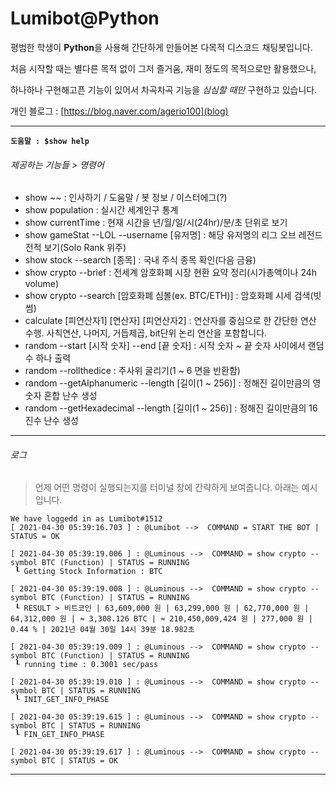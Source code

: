 # Lumibot@Python

평범한 학생이 **Python**을 사용해 간단하게 만들어본 다목적 디스코드 채팅봇입니다.

처음 시작할 때는 별다른 목적 없이 그저 즐거움, 재미 정도의 목적으로만 활용했으나,

하나하나 구현해고픈 기능이 있어서 차곡차곡 기능을 _심심할 때만_  구현하고 있습니다.

개인 블로그 : [https://blog.naver.com/agerio100](blog)

<hr/> 

**`도움말 : $show help`**

###### 제공하는 기능들 > 명령어

- show ~~ : 인사하기 / 도움말 / 봇 정보 / 이스터에그(?)
- show population : 실시간 세계인구 통계
- show currentTime : 현재 시간을 년/월/일/시(24hr)/분/초 단위로 보기
- show gameStat --LOL --username [유저명] : 해당 유저명의 리그 오브 레전드 전적 보기(Solo Rank 위주)
- show stock --search [종목] : 국내 주식 종목 확인(다음 금융)
- show crypto --brief : 전세계 암호화폐 시장 현환 요약 정리(시가총액이나 24h volume)
- show crypto --search [암호화폐 심볼(ex. BTC/ETH)] : 암호화폐 시세 검색(빗썸)
- calculate [피연산자1] [연산자] [피연산자2] : 연산자를 중심으로 한 간단한 연산 수행. 사칙연산, 나머지, 거듭제곱, bit단위 논리 연산을 포함합니다.
- random --start [시작 숫자] --end [끝 숫자] : 시작 숫자 ~ 끝 숫자 사이에서 랜덤 수 하나 출력
- random --rollthedice : 주사위 굴리기(1 ~ 6 면을 반환함)
- random --getAlphanumeric --length [길이(1 ~ 256)] : 정해진 길이만큼의 영숫자 혼합 난수 생성
- random --getHexadecimal --length [길이(1 ~ 256)] : 정해진 길이만큼의 16진수 난수 생성



<hr/>

###### 로그

> 언제 어떤 명령이 실행되는지를 터미널 창에 간략하게 보여줍니다. 아래는 예시입니다.

```
We have loggedd in as Lumibot#1512
[ 2021-04-30 05:39:16.703 ] : @Lumibot -->  COMMAND = START THE BOT | STATUS = OK

[ 2021-04-30 05:39:19.006 ] : @Luminous -->  COMMAND = show crypto --symbol BTC (Function) | STATUS = RUNNING
 ┖ Getting Stock Information : BTC

[ 2021-04-30 05:39:19.008 ] : @Luminous -->  COMMAND = show crypto --symbol BTC (Function) | STATUS = RUNNING
 ┖ RESULT > 비트코인 | 63,609,000 원 | 63,299,000 원 | 62,770,000 원 | 64,312,000 원 | ≈ 3,308.126 BTC | ≈ 210,450,009,424 원 | 277,000 원 | 0.44 % | 2021년 04월 30일 14시 39분 18.982초

[ 2021-04-30 05:39:19.009 ] : @Luminous -->  COMMAND = show crypto --symbol BTC (Function) | STATUS = RUNNING
 ┖ running time : 0.3001 sec/pass

[ 2021-04-30 05:39:19.010 ] : @Luminous -->  COMMAND = show crypto --symbol BTC | STATUS = RUNNING
 ┖ INIT_GET_INFO_PHASE

[ 2021-04-30 05:39:19.615 ] : @Luminous -->  COMMAND = show crypto --symbol BTC | STATUS = RUNNING
 ┖ FIN_GET_INFO_PHASE

[ 2021-04-30 05:39:19.617 ] : @Luminous -->  COMMAND = show crypto --symbol BTC | STATUS = OK
```

<hr/>

